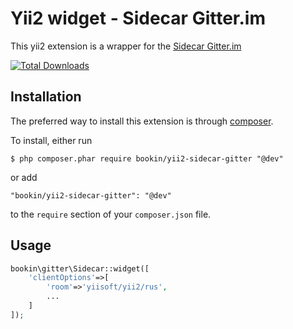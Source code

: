 Yii2 widget - Sidecar Gitter.im
==========================
This yii2 extension is a wrapper for the [Sidecar Gitter.im](https://sidecar.gitter.im/)

[![Total Downloads](https://poser.pugx.org/bookin/yii2-sidecar-gitter/downloads)](https://packagist.org/packages/bookin/yii2-sidecar-gitter)

## Installation

The preferred way to install this extension is through [composer](http://getcomposer.org/download/). 

To install, either run

```
$ php composer.phar require bookin/yii2-sidecar-gitter "@dev"
```

or add

```
"bookin/yii2-sidecar-gitter": "@dev"
```

to the ```require``` section of your `composer.json` file.

## Usage

```php
bookin\gitter\Sidecar::widget([
    'clientOptions'=>[
        'room'=>'yiisoft/yii2/rus',
        ...
    ]
]);
```

